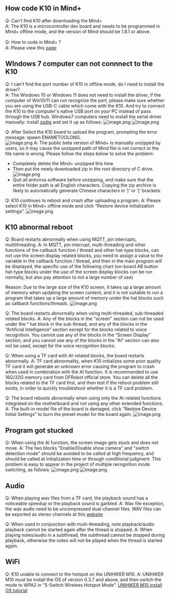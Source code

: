 ## **How code K10 in Mind+**
Q: Can't find K10 after downloading the Mind+<br/>
A: The K10 is a microcontroller dev board and needs to be programmed in Mind+ offline mode, and the version of Mind should be 1.8.1 or above.

Q: How to code in Mind+？<br/>
A: Please view this [page](https://www.unihiker.com/wiki/K10/GettingStarted/gettingstarted_mindplus/)


## **WIndows 7 computer can not connnect to the K10**
Q: I can't find the port number of K10 in offline mode, do I need to install the driver?<br/>
A: The Windows 10 or Windows 11 does not need to install the driver, if the computer of Win10/11 can not recognize the port, please make sure whether you are using the USB-C cable which come with the K10. And try to connect the K10 to the computer's native USB port on your PC instead of pass through the USB hub.
Windows7 computers need to install the serial driver manually: install [zadig](https://zadig.akeo.ie/) and set it up as follows:
![image.png](img/faq/faq3.png) 
![image.png](img/faq/faq4.png) 

Q: After Select the K10 board to upload the program, prompting the error message: spawn ENAMETOOLONG.<br/>
![image.png](img/faq/faq1.png) 
A: The public beta version of Mind+ is manually unzipped by users, so it may cause the unzipped path of Mind file is not correct or the file name is wrong. Please follow the steps below to solve the problem:
- Completely delete the Mind+ unzipped this time
- Then put the newly downloaded zip in the root directory of C drive.
![image.png](img/faq/faq2.png) 
- Quit all antivirus software before unzipping, and make sure that the entire folder path is all English characters. Copying the zip archive is likely to automatically generate Chinese characters in ‘)’ or ‘(’ brackets.

Q: K10 continues to reboot and crash after uploading a program.
A: Please select K10 in Mind+ offline mode and click “Restore device initialization settings”.
![image.png](img/faq/faq5.png) 



## **K10 abnormal reboot**
Q: Board restarts abnormally when using MQTT, pin interrupts, multithreading.
A: In MQTT, pin interrupt, multi-threading and other functions of the callback function / thread and other hat-type blocks, can not use the screen display related blocks, you need to assign a value to the variable in the callback function / thread, and then in the main program will be displayed, the specific use of the following chart (on-board AB button hat-type blocks under the use of the screen display blocks can be run normally, but also pay attention to not a large number of use)<br/>

Reason: Due to the large size of the K10 screen, it takes up a large amount of memory when updating the screen content, and it is not suitable to run a program that takes up a large amount of memory under the hat blocks such as callback functions/threads.
![image.png](img/faq/faq6.png)

Q: The board restarts abnormally when using multi-threaded, sub-threaded related blocks.
A: Any of the blocks in the "screen" section can not be used under the “ hat block in the sub-thread, and any of the blocks in the “Artificial Intelligence” section except for the blocks related to voice recognition. You cannot use any of the blocks in the “Screen Display” section, and you cannot use any of the blocks in the "AI" section can also not be used, except for the voice recognition blocks.

Q: When using a TF card with AI-related blocks, the board restarts abnormally.
A: TF card abnormality, when K10 initializes some poor quality TF card it will generate an unknown error causing the program to crash when used in combination with the AI function. It is recommended to use 16G/32G memory card from DFRobot official store. You can delete all the blocks related to the TF card first, and then test if the reboot problem still exists, in order to quickly troubleshoot whether it is a TF card problem.

Q: The board reboots abnormally when using only the AI-related functions integrated on the motherboard and not using any other extended functions.
A: The built-in model file of the board is damaged, click “Restore Device Initial Settings” to burn the preset model for the board again.
![image.png](img/faq/faq5.png) 

## **Program got stucked**
Q: When using the AI function, the screen image gets stuck and does not move.
A: The two blocks "Enable/Disable show camera" and "switch detection mode" should be avoided to be called at high frequency, and should be called at initialization time or through conditional judgment. This problem is easy to appear in the project of multiple recognition mode switching, as follows:
![image.png](img/faq/faq7.png) 
![image.png](img/faq/faq8.png) 


## **Audio**
Q: When playing wav files from a TF card, the playback sound has a noticeable speedup or the playback sound is garbled.
A: Wav file exception, the wav audio need to be uncompressed dual-channel files.
WAV files can be exported as stereo channels at this [website](https://cloudconvert.com/mp3-to-wav)

Q: When used in conjunction with multi-threading, note playback/audio playback cannot be started again after the thread is stopped.
A: When playing notes/audio in a subthread, the subthread cannot be stopped during playback, otherwise the notes will not be played when the thread is started again.

## **WiFi**
Q: K10 unable to connect to the hotspot on the UNIHIKER M10.
A: UNIHIKER M10 must be install the OS of version 0.3.7 and above, and then switch the mode to WPA2 in "5-Switch Wireless Hotspot Mode".
[UNIHIKER M10 install OS tutorial](https://www.unihiker.com/wiki/SystemAndConfiguration/UnihikerOS/)

